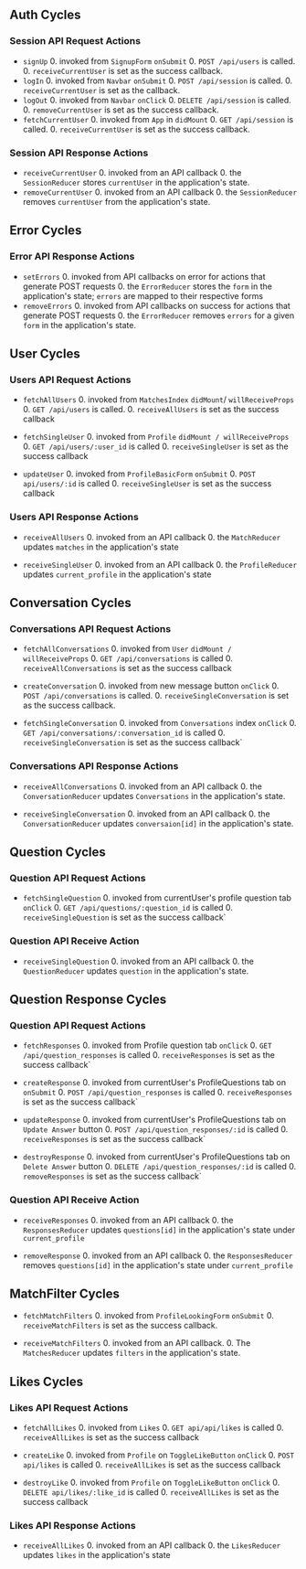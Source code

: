 ## Auth Cycles

### Session API Request Actions

* `signUp`
  0. invoked from `SignupForm` `onSubmit`
  0. `POST /api/users` is called.
  0. `receiveCurrentUser` is set as the success callback.
* `logIn`
  0. invoked from `Navbar` `onSubmit`
  0. `POST /api/session` is called.
  0. `receiveCurrentUser` is set as the callback.
* `logOut`
  0. invoked from `Navbar` `onClick`
  0. `DELETE /api/session` is called.
  0. `removeCurrentUser` is set as the success callback.
* `fetchCurrentUser`
  0. invoked from `App` in `didMount`
  0. `GET /api/session` is called.
  0. `receiveCurrentUser` is set as the success callback.

### Session API Response Actions

* `receiveCurrentUser`
  0. invoked from an API callback
  0. the `SessionReducer` stores `currentUser` in the application's state.
* `removeCurrentUser`
  0. invoked from an API callback
  0. the `SessionReducer` removes `currentUser` from the application's state.

## Error Cycles

### Error API Response Actions
* `setErrors`
  0. invoked from API callbacks on error for actions that generate POST requests
  0. the `ErrorReducer` stores the `form` in the application's state; `errors` are mapped to their respective forms
* `removeErrors`
  0. invoked from API callbacks on success for actions that generate POST requests
  0. the `ErrorReducer` removes `errors` for a given `form` in the application's state.

## User Cycles

### Users API Request Actions
* `fetchAllUsers`
  0. invoked from `MatchesIndex` `didMount`/ `willReceiveProps`
  0. `GET /api/users` is called.
  0. `receiveAllUsers` is set as the success callback

* `fetchSingleUser`
  0. invoked from `Profile` `didMount / willReceiveProps`
  0. `GET /api/users/:user_id` is called
  0. `receiveSingleUser` is set as the success callback

* `updateUser`
  0. invoked from `ProfileBasicForm` `onSubmit`
  0. `POST api/users/:id` is called
  0. `receiveSingleUser` is set as the success callback


### Users API Response Actions
* `receiveAllUsers`
  0. invoked from an API callback
  0. the `MatchReducer` updates `matches` in the application's state

* `receiveSingleUser`
  0. invoked from an API callback
  0. the `ProfileReducer` updates `current_profile` in the application's state

## Conversation Cycles

### Conversations API Request Actions
* `fetchAllConversations`
  0. invoked from `User` `didMount / willReceiveProps`
  0. `GET /api/conversations` is called
  0. `receiveAllConversations` is set as the success callback

* `createConversation`
  0. invoked from new message button `onClick`
  0. `POST /api/conversations` is called.
  0. `receiveSingleConversation` is set as the success callback.

* `fetchSingleConversation`
  0. invoked from `Conversations` index `onClick`
  0. `GET /api/conversations/:conversation_id` is called
  0. `receiveSingleConversation` is set as the success callback`

### Conversations API Response Actions

* `receiveAllConversations`
  0. invoked from an API callback
  0. the `ConversationReducer` updates `Conversations` in the application's state.

* `receiveSingleConversation`
  0. invoked from an API callback
  0. the `ConversationReducer` updates `conversaion[id]` in the application's state.

## Question Cycles

### Question API Request Actions

* `fetchSingleQuestion`
  0. invoked from currentUser's profile question tab `onClick`
  0. `GET /api/questions/:question_id` is called
  0. `receiveSingleQuestion` is set as the success callback`

### Question API Receive Action

* `receiveSingleQuestion`
  0. invoked from an API callback
  0. the `QuestionReducer` updates `question` in the application's state.

## Question Response Cycles

### Question API Request Actions

* `fetchResponses`
  0. invoked from Profile question tab `onClick`
  0. `GET /api/question_responses` is called
  0. `receiveResponses` is set as the success callback`

* `createResponse`
  0. invoked from currentUser's ProfileQuestions tab on `onSubmit`
  0. `POST /api/question_responses` is called
  0. `receiveResponses` is set as the success callback`

* `updateResponse`
  0. invoked from currentUser's ProfileQuestions tab on `Update Answer` button
  0. `POST /api/question_responses/:id` is called
  0. `receiveResponses` is set as the success callback`

* `destroyResponse`
  0. invoked from currentUser's ProfileQuestions tab on `Delete Answer` button
  0. `DELETE /api/question_responses/:id` is called
  0. `removeResponses` is set as the success callback`

### Question API Receive Action

* `receiveResponses`
  0. invoked from an API callback
  0. the `ResponsesReducer` updates `questions[id]` in the application's state under `current_profile`

* `removeResponse`
  0. invoked from an API callback
  0. the `ResponsesReducer` removes `questions[id]` in the application's state under `current_profile`


## MatchFilter Cycles

* `fetchMatchFilters`
  0. invoked from `ProfileLookingForm` `onSubmit`
  0. `receiveMatchFilters` is set as the success callback.

* `receiveMatchFilters`
  0. invoked from an API callback.
  0. The `MatchesReducer` updates `filters` in the application's state.

## Likes Cycles

### Likes API Request Actions
* `fetchAllLikes`
  0. invoked from `Likes`
  0. `GET api/api/likes` is called
  0. `receiveAllLikes` is set as the success callback

* `createLike`
  0. invoked from `Profile` on `ToggleLikeButton` `onClick`
  0. `POST api/likes` is called
  0. `receiveAllLikes` is set as the success callback

* `destroyLike`
  0. invoked from `Profile` on `ToggleLikeButton` `onClick`
  0. `DELETE api/likes/:like_id` is called
  0. `receiveAllLikes` is set as the success callback

### Likes API Response Actions
* `receiveAllLikes`
  0. invoked from an API callback
  0. the `LikesReducer` updates `likes` in the application's state
